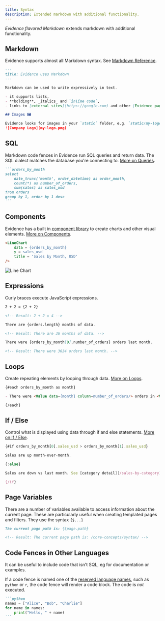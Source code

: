 ```yaml
---
title: Syntax
description: Extended markdown with additional functionality.
---
```


_Evidence flavored Markdown_ extends markdown with additional functionality.

## Markdown

Evidence supports almost all Markdown syntax. See [Markdown Reference](/markdown).

```markdown
---
title: Evidence uses Markdown
---

Markdown can be used to write expressively in text.

- it supports lists,
- **bolding**, _italics_ and `inline code`,
- links to [external sites](https://google.com) and other [Evidence pages](/another/page)

## Images 🖼️

Evidence looks for images in your `static` folder, e.g. `static/my-logo.png`.
![Company Logo](my-logo.png)
```

## SQL

Markdown code fences in Evidence run SQL queries and return data. The SQL dialect matches the database you're connecting to. [More on Queries](/core-concepts/queries).

````markdown
```orders_by_month
select
    date_trunc('month', order_datetime) as order_month,
    count(*) as number_of_orders,
    sum(sales) as sales_usd
from orders
group by 1, order by 1 desc
```
````

## Components

Evidence has a built in [component library](/components/all-components) to create charts and other visual elements. [More on Components](/core-concepts/components).

```markdown
<LineChart 
    data = {orders_by_month}    
    y = sales_usd 
    title = 'Sales by Month, USD' 
/>
```

![Line Chart](/img/syntax-line-chart.png)

## Expressions

Curly braces execute JavaScript expressions.

```markdown
2 + 2 = {2 + 2}

<!-- Result: 2 + 2 = 4 -->

There are {orders.length} months of data.

<!-- Result: There are 36 months of data. -->

There were {orders_by_month[0].number_of_orders} orders last month.

<!-- Result: There were 3634 orders last month. -->
```

## Loops

Create repeating elements by looping through data. [More on Loops](/core-concepts/loops).

```markdown
{#each orders_by_month as month}

- There were <Value data={month} column=number_of_orders/> orders in <Value data={month} />.

{/each}
```

## If / Else

Control what is displayed using data through if and else statements. [More on If / Else](/core-concepts/if-else).

```js
{#if orders_by_month[0].sales_usd > orders_by_month[1].sales_usd}

Sales are up month-over-month.

{:else}

Sales are down vs last month. See [category detail](/sales-by-category).

{/if}
```

## Page Variables

There are a number of variables available to access information about the current page. These are particularly useful when creating templated pages and filters. They use the syntax `{$...}`

```markdown
The current page path is: {$page.path}

<!-- Result: The current page path is: /core-concepts/syntax/ -->
```

## Code Fences in Other Languages

It can be useful to include code that isn't SQL, eg for documentation or examples.

If a code fence is named one of the [reserved language names](https://github.com/evidence-dev/evidence/blob/main/packages/preprocess/supportedLanguages.cjs), such as `python` or `r`, the code fence will render a code block. The code is _not_ executed.

````markdown
```python
names = ["Alice", "Bob", "Charlie"]
for name in names:
    print("Hello, " + name)
```
````
